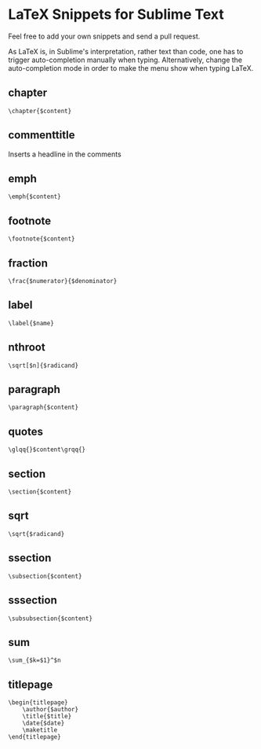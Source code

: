 LaTeX Snippets for Sublime Text
===============================

Feel free to add your own snippets and send a pull request.

As LaTeX is, in Sublime's interpretation, rather text than code, one has to trigger auto-completion manually when typing. Alternatively, change the auto-completion mode in order to make the menu show when typing LaTeX.

chapter
-------

`\chapter{$content}`

commenttitle
------------

Inserts a headline in the comments

emph
----

`\emph{$content}`

footnote
--------

`\footnote{$content}`

fraction
--------

`\frac{$numerator}{$denominator}`

label
-----

`\label{$name}`

nthroot
-------

`\sqrt[$n]{$radicand}`

paragraph
---------

`\paragraph{$content}`

quotes
------

`\glqq{}$content\grqq{}`

section
-------

`\section{$content}`

sqrt
----

`\sqrt{$radicand}`

ssection
--------

`\subsection{$content}`

sssection
---------

`\subsubsection{$content}`

sum
---

`\sum_{$k=$1}^$n`

titlepage
---------

```
\begin{titlepage}
    \author{$author} 
    \title{$title} 
    \date{$date} 
    \maketitle
\end{titlepage}
```
